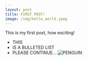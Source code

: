 ```yaml
---
layout: post
title: FIRST POST!
image: /img/hello_world.jpeg
---
```


This is my first post, how exciting!

  - THIS
  - IS A BULLETED LIST
  - PLEASE CONTINUE...
  ![PENGUIN](http://blog.humanesociety.org/wp-content/uploads/2019/09/BOBCAT_EL_2_390899-895x820-1.jpg)
